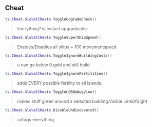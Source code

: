 ## Cheat
```lua
ts.Cheat.GlobalCheats.ToggleUpgradeCheck()
```
>Everything? is instant upgradeable.

```lua
ts.Cheat.GlobalCheats.ToggleSuperShipSpeed()
```
>Enables/Disables all ships + 100 movementspeed

```lua
ts.Cheat.GlobalCheats.ToggleIgnoreBuildingCosts()
```
>u can go below 0 gold and still build

```lua
ts.Cheat.GlobalCheats.ToggleIgnoreFertilities()
```
>adds EVERY possible fertility to all islands.

```lua
ts.Cheat.GlobalCheats.ToggleLOSDebugView()
```
>makes stuff green around a selected building:Visible LineOfSight

```lua
ts.Cheat.GlobalCheats.DisableUndiscovered()
```
>unfogs everything